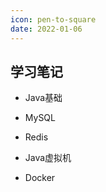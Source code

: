 ```yaml
---
icon: pen-to-square
date: 2022-01-06
---
```


## 学习笔记

- Java基础

  

- MySQL

  

- Redis

  

- Java虚拟机

  

- Docker

  
